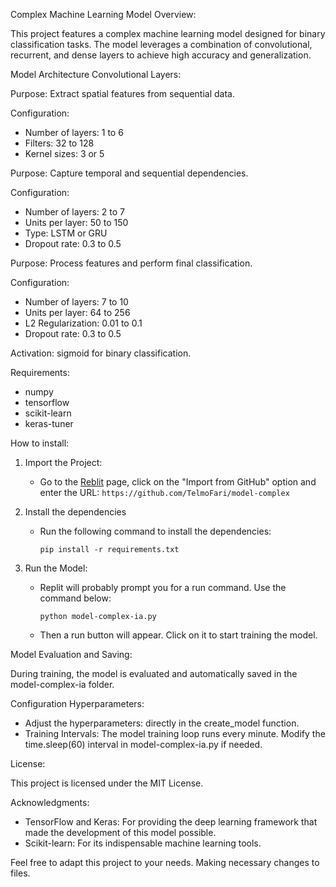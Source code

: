 Complex Machine Learning Model Overview:

This project features a complex machine learning model designed for binary classification tasks. The model leverages a combination of convolutional, recurrent, and dense layers to achieve high accuracy and generalization.

Model Architecture Convolutional Layers:

Purpose: Extract spatial features from sequential data.

Configuration: 
* Number of layers: 1 to 6
* Filters: 32 to 128
* Kernel sizes: 3 or 5

Purpose: Capture temporal and sequential dependencies.

Configuration: 
* Number of layers: 2 to 7
* Units per layer: 50 to 150
* Type: LSTM or GRU
* Dropout rate: 0.3 to 0.5

Purpose: Process features and perform final classification.

Configuration:
* Number of layers: 7 to 10
* Units per layer: 64 to 256
* L2 Regularization: 0.01 to 0.1
* Dropout rate: 0.3 to 0.5

Activation: sigmoid for binary classification.

Requirements:
* numpy
* tensorflow
* scikit-learn
* keras-tuner

How to install:

1. Import the Project:
    * Go to the [Reblit](https://replit.com)  page, click on the "Import from GitHub" option and enter the URL:  `https://github.com/TelmoFari/model-complex`

2. Install the dependencies
    * Run the following command to install the dependencies:

      `pip install -r requirements.txt`

2. Run the Model:
    * Replit will probably prompt you for a run command. Use the command below:

      `python model-complex-ia.py`

    * Then a run button will appear. Click on it to start training the model. 

Model Evaluation and Saving:

During training, the model is evaluated and automatically saved in the model-complex-ia folder.

Configuration Hyperparameters: 

* Adjust the hyperparameters: directly in the create_model function.
* Training Intervals: The model training loop runs every minute. Modify the time.sleep(60) interval in model-complex-ia.py if needed.

License:

This project is licensed under the MIT License.

Acknowledgments:

* TensorFlow and Keras: For providing the deep learning framework that made the development of this model possible.
* Scikit-learn: For its indispensable machine learning tools.

Feel free to adapt this project to your needs. Making necessary changes to files.





